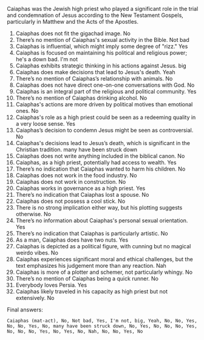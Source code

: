 Caiaphas was the Jewish high priest who played a significant role in the trial and condemnation of Jesus according to the New Testament Gospels, particularly in Matthew and the Acts of the Apostles.

1. Caiaphas does not fit the gigachad image. No
2. There’s no mention of Caiaphas's sexual activity in the Bible. Not bad
3. Caiaphas is influential, which might imply some degree of "rizz." Yes
4. Caiaphas is focused on maintaining his political and religious power; he's a down bad. I'm not
5. Caiaphas exhibits strategic thinking in his actions against Jesus. big
6. Caiaphas does make decisions that lead to Jesus's death. Yeah
7. There’s no mention of Caiaphas’s relationship with animals. No
8. Caiaphas does not have direct one-on-one conversations with God. No
9. Caiaphas is an integral part of the religious and political community. Yes
10. There’s no mention of Caiaphas drinking alcohol. No
11. Caiaphas's actions are more driven by political motives than emotional ones. No
12. Caiaphas's role as a high priest could be seen as a redeeming quality in a very loose sense. Yes
13. Caiaphas’s decision to condemn Jesus might be seen as controversial. No
14. Caiaphas's decisions lead to Jesus’s death, which is significant in the Christian tradition. many have been struck down
15. Caiaphas does not write anything included in the biblical canon. No
16. Caiaphas, as a high priest, potentially had access to wealth. Yes
17. There’s no indication that Caiaphas wanted to harm his children. No
18. Caiaphas does not work in the food industry. No
19. Caiaphas does not work in construction. No
20. Caiaphas works in governance as a high priest. Yes
21. There’s no indication that Caiaphas lost a spouse. No
22. Caiaphas does not possess a cool stick. No
23. There is no strong implication either way, but his plotting suggests otherwise. No
24. There’s no information about Caiaphas's personal sexual orientation. Yes
25. There’s no indication that Caiaphas is particularly artistic. No
26. As a man, Caiaphas does have two nuts. Yes
27. Caiaphas is depicted as a political figure, with cunning but no magical weirdo vibes. No
28. Caiaphas experiences significant moral and ethical challenges, but the text emphasizes his judgement more than any reaction. Nah
29. Caiaphas is more of a plotter and schemer, not particularly whingy. No
30. There’s no mention of Caiaphas being a quick runner. No
31. Everybody loves Persia. Yes
32. Caiaphas likely traveled in his capacity as high priest but not extensively. No

Final answers:

```Caiaphas (mat-act), No, Not bad, Yes, I'm not, big, Yeah, No, No, Yes, No, No, Yes, No, many have been struck down, No, Yes, No, No, No, Yes, No, No, No, Yes, No, Yes, No, Nah, No, No, Yes, No```